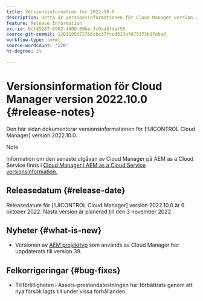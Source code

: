```yaml
---
title: Versionsinformation för 2022.10.0
description: Detta är versionsinformationen för Cloud Manager version 2022.10.0.
feature: Release Information
exl-id: 0cf45287-6902-4000-80be-3c0ad4fdaf50
source-git-commit: 1201195d72766cbc37fccd813af675373b97ebad
workflow-type: tm+mt
source-wordcount: '120'
ht-degree: 1%

---
```


# Versionsinformation för Cloud Manager version 2022.10.0 {#release-notes}

Den här sidan dokumenterar versionsinformationen för [!UICONTROL Cloud Manager] version 2022.10.0.

>[!NOTE]
>
>Information om den senaste utgåvan av Cloud Manager på AEM as a Cloud Service finns i [Cloud Manager i AEM as a Cloud Service versionsinformation.](https://experienceleague.adobe.com/docs/experience-manager-cloud-service/content/implementing/using-cloud-manager/release-notes-cloud-manager/release-notes-cm-current.html)

## Releasedatum {#release-date}

Releasedatum för [!UICONTROL Cloud Manager] version 2022.10.0 är 6 oktober 2022. Nästa version är planerad till den 3 november 2022.

## Nyheter {#what-is-new}

* Versionen av [AEM projekttyp](https://experienceleague.adobe.com/docs/experience-manager-core-components/using/developing/archetype/overview.html) som används av Cloud Manager har uppdaterats till version 39.

## Felkorrigeringar {#bug-fixes}

* Tillförlitligheten i Assets-prestandatestningen har förbättrats genom att nya försök lagts till under vissa förhållanden.
